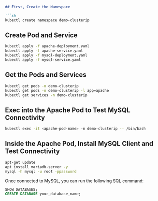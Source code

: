```markdown
## First, Create the Namespace

```sh
kubectl create namespace demo-clusterip
```

## Create Pod and Service

```sh
kubectl apply -f apache-deployment.yaml
kubectl apply -f apache-service.yaml
kubectl apply -f mysql-deployment.yaml
kubectl apply -f mysql-service.yaml
```

## Get the Pods and Services

```sh
kubectl get pods -n demo-clusterip
kubectl get pods -n demo-clusterip -l app=apache
kubectl get services -n demo-clusterip
```

## Exec into the Apache Pod to Test MySQL Connectivity

```sh
kubectl exec -it <apache-pod-name> -n demo-clusterip -- /bin/bash
```

## Inside the Apache Pod, Install MySQL Client and Test Connectivity

```sh
apt-get update
apt install mariadb-server -y
mysql -h mysql -u root -ppassword
```

Once connected to MySQL, you can run the following SQL command:

```sql
SHOW DATABASES;
CREATE DATABASE your_database_name;
```
```